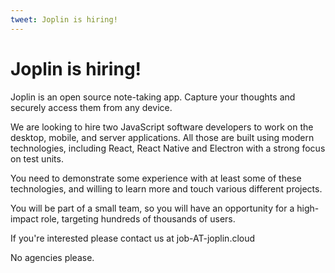 ```yaml
---
tweet: Joplin is hiring!
---
```


# Joplin is hiring!

Joplin is an open source note-taking app. Capture your thoughts and securely access them from any device.

We are looking to hire two JavaScript software developers to work on the desktop, mobile, and server applications. All those are built using modern technologies, including React, React Native and Electron with a strong focus on test units.

You need to demonstrate some experience with at least some of these technologies, and willing to learn more and touch various different projects.

You will be part of a small team, so you will have an opportunity for a high-impact role, targeting hundreds of thousands of users.

If you're interested please contact us at job-AT-joplin.cloud

No agencies please.